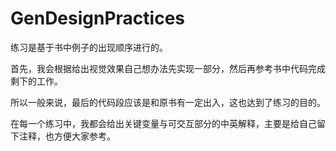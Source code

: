 # GenDesignPractices

练习是基于书中例子的出现顺序进行的。

首先，我会根据给出视觉效果自己想办法先实现一部分，然后再参考书中代码完成剩下的工作。

所以一般来说，最后的代码段应该是和原书有一定出入，这也达到了练习的目的。

在每一个练习中，我都会给出关键变量与可交互部分的中英解释，主要是给自己留下注释，也方便大家参考。


